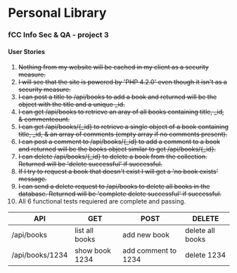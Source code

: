 # Personal Library
### fCC Info Sec & QA - project 3

#### User Stories
1. ~~Nothing from my website will be cached in my client as a security measure.~~
2. ~~I will see that the site is powered by 'PHP 4.2.0' even though it isn't as a security measure.~~
3. ~~I can post a title to /api/books to add a book and returned will be the object with the title and a unique _id.~~
4. ~~I can get /api/books to retrieve an aray of all books containing title, _id, & commentcount.~~
5. ~~I can get /api/books/{_id} to retrieve a single object of a book containing title, _id, & an array of comments (empty array if no comments present).~~
6. ~~I can post a comment to /api/books/{_id} to add a comment to a book and returned will be the books object similar to get /api/books/{_id}.~~
7. ~~I can delete /api/books/{_id} to delete a book from the collection. Returned will be 'delete successful' if successful.~~
8. ~~If I try to request a book that doesn't exist I will get a 'no book exists' message.~~
9. ~~I can send a delete request to /api/books to delete all books in the database. Returned will be 'complete delete successful' if successful.~~
10. All 6 functional tests requiered are complete and passing.

| API | GET | POST | DELETE |
| --- | --- | ---- | ------ |
| /api/books | list all books | add new book | delete all books |
| /api/books/1234 | show book 1234 | add comment to 1234 | delete 1234 |